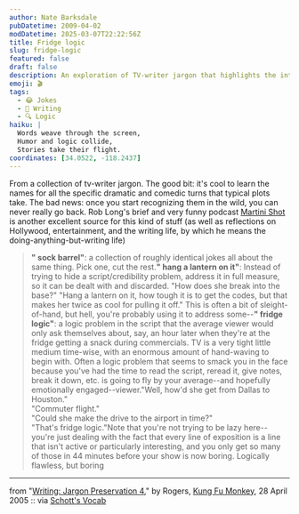 ```yaml
---
author: Nate Barksdale
pubDatetime: 2009-04-02
modDatetime: 2025-03-07T22:22:56Z
title: Fridge logic
slug: fridge-logic
featured: false
draft: false
description: An exploration of TV-writer jargon that highlights the intricacies of scriptwriting with a humorous touch.
emoji: 🎬
tags:
  - 😂 Jokes
  - 📜 Writing
  - 🔍 Logic
haiku: |
  Words weave through the screen,  
  Humor and logic collide,  
  Stories take their flight.
coordinates: [34.0522, -118.2437]
---
```


From a collection of tv-writer jargon. The good bit: it's cool to learn the names for all the specific dramatic and comedic turns that typical plots take. The bad news: once you start recognizing them in the wild, you can never really go back. Rob Long's brief and very funny podcast [Martini Shot](http://www.kcrw.com/etc/programs/ma) is another excellent source for this kind of stuff (as well as reflections on Hollywood, entertainment, and the writing life, by which he means the doing-anything-but-writing life)

> **" sock barrel"**: a collection of roughly identical jokes all about the same thing. Pick one, cut the rest.**" hang a lantern on it"**: Instead of trying to hide a script/credibility problem, address it in full measure, so it can be dealt with and discarded. "How does she break into the base?" "Hang a lantern on it, how tough it is to get the codes, but that makes her twice as cool for pulling it off." This is often a bit of sleight-of-hand, but hell, you're probably using it to address some--**" fridge logic"**: a logic problem in the script that the average viewer would only ask themselves about, say, an hour later when they're at the fridge getting a snack during commercials. TV is a very tight little medium time-wise, with an enormous amount of hand-waving to begin with. Often a logic problem that seems to smack you in the face because you've had the time to read the script, reread it, give notes, break it down, etc. is going to fly by your average--and hopefully emotionally engaged--viewer."Well, how'd she get from Dallas to Houston."  
> "Commuter flight."  
> "Could she make the drive to the airport in time?"  
> "That's fridge logic."Note that you're not trying to be lazy here--you're just dealing with the fact that every line of exposition is a line that isn't active or particularly interesting, and you only get so many of those in 44 minutes before your show is now boring. Logically flawless, but boring

---

from "[Writing: Jargon Preservation 4](http://kfmonkey.blogspot.com/2005/04/writing-jargon-preservation-4.html)," by Rogers, [Kung Fu Monkey](http://kfmonkey.blogspot.com/2005/04/writing-jargon-preservation-4.html), 28 April 2005 :: via [Schott's Vocab](http://schott.blogs.nytimes.com/2009/03/28/elsewhere-movie-jargon-preservation/)
